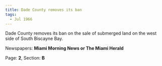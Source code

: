 ```yaml
---  
title: Dade County removes its ban  
tags:  
  - Jul 1966  
---  
```

  
Dade County removes its ban on the sale of submerged land on the west side of South Biscayne Bay.  
  
Newspapers: **Miami Morning News or The Miami Herald**  
  
Page: **2**, Section: **B** 
